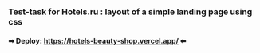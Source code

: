 
### Test-task for Hotels.ru : layout of a simple landing page using css

#### ➡ Deploy: https://hotels-beauty-shop.vercel.app/ ⬅
